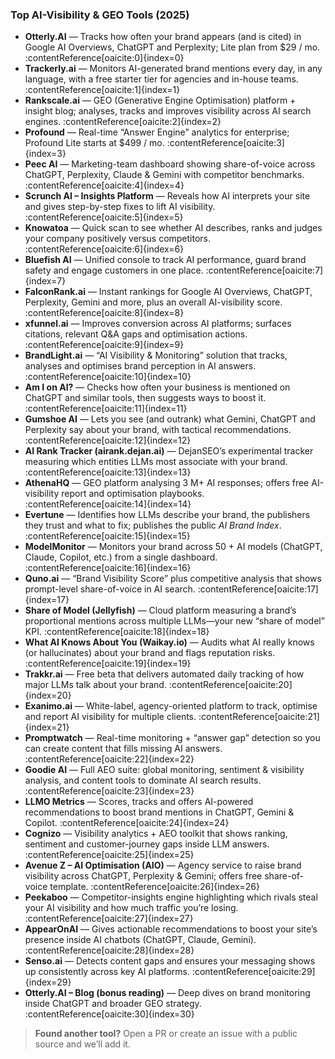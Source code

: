 ### Top AI-Visibility & GEO Tools (2025)

- **Otterly.AI** — Tracks how often your brand appears (and is cited) in Google AI Overviews, ChatGPT and Perplexity; Lite plan from $29 / mo. :contentReference[oaicite:0]{index=0}  
- **Trackerly.ai** — Monitors AI-generated brand mentions every day, in any language, with a free starter tier for agencies and in-house teams. :contentReference[oaicite:1]{index=1}  
- **Rankscale.ai** — GEO (Generative Engine Optimisation) platform + insight blog; analyses, tracks and improves visibility across AI search engines. :contentReference[oaicite:2]{index=2}  
- **Profound** — Real-time “Answer Engine” analytics for enterprise; Profound Lite starts at $499 / mo. :contentReference[oaicite:3]{index=3}  
- **Peec AI** — Marketing-team dashboard showing share-of-voice across ChatGPT, Perplexity, Claude & Gemini with competitor benchmarks. :contentReference[oaicite:4]{index=4}  
- **Scrunch AI – Insights Platform** — Reveals how AI interprets your site and gives step-by-step fixes to lift AI visibility. :contentReference[oaicite:5]{index=5}  
- **Knowatoa** — Quick scan to see whether AI describes, ranks and judges your company positively versus competitors. :contentReference[oaicite:6]{index=6}  
- **Bluefish AI** — Unified console to track AI performance, guard brand safety and engage customers in one place. :contentReference[oaicite:7]{index=7}  
- **FalconRank.ai** — Instant rankings for Google AI Overviews, ChatGPT, Perplexity, Gemini and more, plus an overall AI-visibility score. :contentReference[oaicite:8]{index=8}  
- **xfunnel.ai** — Improves conversion across AI platforms; surfaces citations, relevant Q&A gaps and optimisation actions. :contentReference[oaicite:9]{index=9}  
- **BrandLight.ai** — “AI Visibility & Monitoring” solution that tracks, analyses and optimises brand perception in AI answers. :contentReference[oaicite:10]{index=10}  
- **Am I on AI?** — Checks how often your business is mentioned on ChatGPT and similar tools, then suggests ways to boost it. :contentReference[oaicite:11]{index=11}  
- **Gumshoe AI** — Lets you see (and outrank) what Gemini, ChatGPT and Perplexity say about your brand, with tactical recommendations. :contentReference[oaicite:12]{index=12}  
- **AI Rank Tracker (airank.dejan.ai)** — DejanSEO’s experimental tracker measuring which entities LLMs most associate with your brand. :contentReference[oaicite:13]{index=13}  
- **AthenaHQ** — GEO platform analysing 3 M+ AI responses; offers free AI-visibility report and optimisation playbooks. :contentReference[oaicite:14]{index=14}  
- **Evertune** — Identifies how LLMs describe your brand, the publishers they trust and what to fix; publishes the public *AI Brand Index*. :contentReference[oaicite:15]{index=15}  
- **ModelMonitor** — Monitors your brand across 50 + AI models (ChatGPT, Claude, Copilot, etc.) from a single dashboard. :contentReference[oaicite:16]{index=16}  
- **Quno.ai** — “Brand Visibility Score” plus competitive analysis that shows prompt-level share-of-voice in AI search. :contentReference[oaicite:17]{index=17}  
- **Share of Model (Jellyfish)** — Cloud platform measuring a brand’s proportional mentions across multiple LLMs—your new “share of model” KPI. :contentReference[oaicite:18]{index=18}  
- **What AI Knows About You (Waikay.io)** — Audits what AI really knows (or hallucinates) about your brand and flags reputation risks. :contentReference[oaicite:19]{index=19}  
- **Trakkr.ai** — Free beta that delivers automated daily tracking of how major LLMs talk about your brand. :contentReference[oaicite:20]{index=20}  
- **Exanimo.ai** — White-label, agency-oriented platform to track, optimise and report AI visibility for multiple clients. :contentReference[oaicite:21]{index=21}  
- **Promptwatch** — Real-time monitoring + “answer gap” detection so you can create content that fills missing AI answers. :contentReference[oaicite:22]{index=22}  
- **Goodie AI** — Full AEO suite: global monitoring, sentiment & visibility analysis, and content tools to dominate AI search results. :contentReference[oaicite:23]{index=23}  
- **LLMO Metrics** — Scores, tracks and offers AI-powered recommendations to boost brand mentions in ChatGPT, Gemini & Copilot. :contentReference[oaicite:24]{index=24}  
- **Cognizo** — Visibility analytics + AEO toolkit that shows ranking, sentiment and customer-journey gaps inside LLM answers. :contentReference[oaicite:25]{index=25}  
- **Avenue Z – AI Optimisation (AIO)** — Agency service to raise brand visibility across ChatGPT, Perplexity & Gemini; offers free share-of-voice template. :contentReference[oaicite:26]{index=26}  
- **Peekaboo** — Competitor-insights engine highlighting which rivals steal your AI visibility and how much traffic you’re losing. :contentReference[oaicite:27]{index=27}  
- **AppearOnAI** — Gives actionable recommendations to boost your site’s presence inside AI chatbots (ChatGPT, Claude, Gemini). :contentReference[oaicite:28]{index=28}  
- **Senso.ai** — Detects content gaps and ensures your messaging shows up consistently across key AI platforms. :contentReference[oaicite:29]{index=29}  
- **Otterly.AI – Blog (bonus reading)** — Deep dives on brand monitoring inside ChatGPT and broader GEO strategy. :contentReference[oaicite:30]{index=30}  

> **Found another tool?** Open a PR or create an issue with a public source and we’ll add it.
